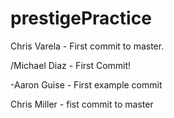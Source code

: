 # prestigePractice

Chris Varela - First commit to master.

/Michael Diaz - First Commit!

-Aaron Guise - First example commit

Chris Miller - fist commit to master

